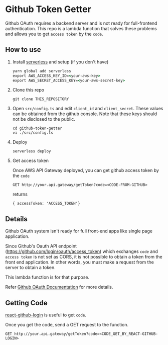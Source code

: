 # Github Token Getter
Github OAuth requires a backend server and is not ready for full-frontend authentication. This repo is a lambda function that solves these problems and allows you to get `access token` by the `code`.

## How to use

1. Install [serverless](https://serverless.com/) and setup (if you don't have)
    ```cmd
    yarn global add serverless
    export AWS_ACCESS_KEY_ID=<your-aws-key>
    export AWS_SECRET_ACCESS_KEY=<your-aws-secret-key>
    ```

2. Clone this repo
    ```
    git clone THIS_REPOSITORY
    ```

3. Open `src/config.ts` and edit `client_id` and `client_secret`. These values ​​can be obtained from the github console. Note that these keys should not be disclosed to the public.
    ```
    cd github-token-getter
    vi ./src/config.ts
    ```

4. Deploy
    ```
    serverless deploy
    ```

5. Get access token

    Once AWS API Gateway deployed, you can get github access token by the `code`

    ```
    GET http://your.api.gateway/getToken?code=<CODE-FROM-GITHUB>
    ```
    returns
    ```
    { accessToken: 'ACCESS_TOKEN'}
    ```

## Details
Github OAuth system isn't ready for full front-end apps like single page application.

Since Github's Oauth API endpoint (https://github.com/login/oauth/access_token) which exchanges `code` and ` access token` is not set as CORS, it is not possible to obtain a token from the front end application. In other words, you must make a request from the server to obtain a token.

This lambda function is for that purpose.

Refer [Github OAuth Documentation](https://developer.github.com/apps/building-oauth-apps/authorization-options-for-oauth-apps/#web-application-flow) for more details.

## Getting Code
[react-github-login](https://github.com/checkr/react-github-login) is useful to get `code`.

Once you get the code, send a GET request to the function.
```
GET http://your.api.gateway/getToken?code=<CODE_GET_BY_REACT-GITHUB-LOGIN>
```